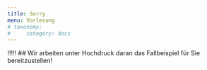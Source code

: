 ```yaml
---
title: Sorry
menu: Vorlesung
# taxonomy:
#     category: docs
---
```

!!!!! ## Wir arbeiten unter Hochdruck daran das Fallbeispiel für Sie bereitzustellen!
